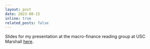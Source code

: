 ```yaml
---
layout: post
date: 2023-08-15
inline: true
related_posts: false
---
```


Slides for my presentation at the macro-finance reading group at USC Marshall [here](/files/Reading_group_USC.pdf).



